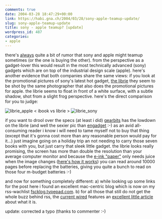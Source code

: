 ```yaml
---
comments: true
date: 2004-03-28 18:47:29+00:00
link: https://habi.gna.ch/2004/03/28/sony-apple-teamup-update/
slug: sony-apple-teamup-update
title: sony - apple teamup? [update]
wordpress_id: 487
categories:
- apple
---
```


there's [always](http://fscklog.typepad.com/fsck/2004/02/die_alte_immerw.html) quite a bit of rumor that sony and apple might teamup sometimes (or the one is buying the other).
from the perspective as a gadget-lover this would result in the most technically advanced (sony) gadgets which are on top of the industrial design scale (apple).
here's another evidence that both companies share the same views: if you look at the promotional pictures of sony's latest hot gadget, [the librie](http://www.sony.jp/products/Consumer/LIBRIE/) they seem to be shot by the same photographer that also does the promotional pictures for apple.
the librie seems to float in front of a white surface, with a subtle shadow, shot from a slight frog perspective.
here's the direct comparison for you to judge:

![librie_apple](https://habi.gna.ch/blog/images/librie_apple.jpg) < ibook vs librie > ![librie_sony](https://habi.gna.ch/blog/images/librie_sony.jpg)

if you want to drool over the specs (at least i did) [gearbits](http://www.gearbits.com/archives/000639.html) has the lowdown on the librie (and well the sexier pic than [engadget](http://www.engadget.com/entry/3611739173995839/) :-)
as an avid all-consuming reader i know i will need to tame myself not to buy that thing (except that it's gonna cost more than any reasonable person would pay for it...)
just imagine going on a holiday trip an not needing to carry those seven books with you, but just carry that sleek little gadget.
the librie looks really promising, the screen has more than double the resolution than your average computer monitor and because the [e-ink "paper"](http://www.eink.com/index.html) only needs juice when the image changes ([here's how it works](http://www.eink.com/technology/index.html)) you can read around 10000 pages before replacing the batteries, giving you quite a bunch to read on those four m-budget batteries :-)

and now for something completely different:
a) while looking up some links for the post here i found an excellent mac-centric blog which is now on my rss-wachlist [fscklog.typepad.com](http://fscklog.typepad.com/).
b) for all those that still do not get the whole buzz behind rss, the [current wired](http://www.wired.com/wired/archive/12.04/) features an [excellent little article](http://www.wired.com/wired/archive/12.04/start.html?pg=7) about what it is.

update: corrected a typo (thanks to commenter :-)
